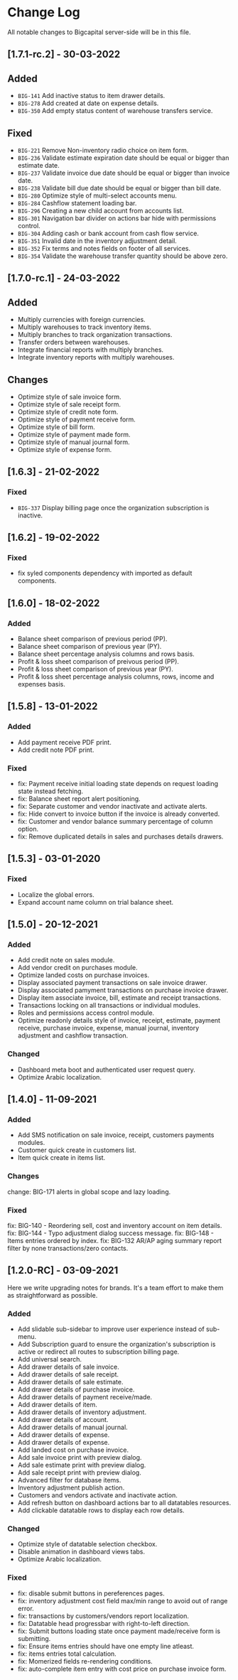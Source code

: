 # Change Log

All notable changes to Bigcapital server-side will be in this file.

## [1.7.1-rc.2] - 30-03-2022

## Added
  - `BIG-141` Add inactive status to item drawer details.
  - `BIG-278` Add created at date on expense details.
  - `BIG-350` Add empty status content of warehouse transfers service.
## Fixed
  - `BIG-221` Remove Non-inventory radio choice on item form.
  - `BIG-236` Validate estimate expiration date should be equal or bigger than estimate date.
  - `BIG-237` Validate invoice due date should be equal or bigger than invoice date.
  - `BIG-238` Validate bill due date should be equal or bigger than bill date.
  - `BIG-280` Optimize style of multi-select accounts menu.
  - `BIG-284` Cashflow statement loading bar.
  - `BIG-296` Creating a new child account from accounts list.
  - `BIG-301` Navigation bar divider on actions bar hide with permissions control.
  - `BIG-304` Adding cash or bank account from cash flow service.
  - `BIG-351` Invalid date in the inventory adjustment detail.
  - `BIG-352` Fix terms and notes fields on footer of all services.
  - `BIG-354` Validate the warehouse transfer quantity should be above zero.

## [1.7.0-rc.1] - 24-03-2022

## Added 
 - Multiply currencies with foreign currencies.
 - Multiply warehouses to track inventory items.
 - Multiply branches to track organization transactions.
 - Transfer orders between warehouses.
 - Integrate financial reports with multiply branches.
 - Integrate inventory reports with multiply warehouses.

## Changes
 - Optimize style of sale invoice form.
 - Optimize style of sale receipt form.
 - Optimize style of credit note form.
 - Optimize style of payment receive form.
 - Optimize style of bill form.
 - Optimize style of payment made form.
 - Optimize style of manual journal form.
 - Optimize style of expense form.

## [1.6.3] - 21-02-2022

### Fixed
 - `BIG-337` Display billing page once the organization subscription is inactive.

## [1.6.2] - 19-02-2022

### Fixed
 - fix syled components dependency with imported as default components.

## [1.6.0] - 18-02-2022

### Added
- Balance sheet comparison of previous period (PP).
- Balance sheet comparison of previous year (PY).
- Balance sheet percentage analysis columns and rows basis.
- Profit & loss sheet comparison of preivous period (PP).
- Profit & loss sheet comparison of previous year (PY).
- Profit & loss sheet percentage analysis columns, rows, income and expenses basis.

## [1.5.8] - 13-01-2022

### Added
- Add payment receive PDF print.
- Add credit note PDF print.

### Fixed
- fix: Payment receive initial loading state depends on request loading state instead fetching.
- fix: Balance sheet report alert positioning.
- fix: Separate customer and vendor inactivate and activate alerts.
- fix: Hide convert to invoice button if the invoice is already converted.
- fix: Customer and vendor balance summary percentage of column option.
- fix: Remove duplicated details in sales and purchases details drawers.

## [1.5.3] - 03-01-2020

### Fixed

- Localize the global errors.
- Expand account name column on trial balance sheet.

## [1.5.0] - 20-12-2021

### Added

- Add credit note on sales module.
- Add vendor credit on purchases module.
- Optimize landed costs on purchase invoices.
- Display associated payment transactions on sale invoice drawer.
- Display associated pamyment transactions on purchase invoice drawer.
- Display item associate invoice, bill, estimate and receipt transactions.
- Transactions locking on all transactions or individual modules.
- Roles and permissions access control module.
- Optimize readonly details style of invoice, receipt, estimate, payment receive,
  purchase invoice, expense, manual journal, inventory adjustment and cashflow transaction.

### Changed

- Dashboard meta boot and authenticated user request query.
- Optimize Arabic localization.

## [1.4.0] - 11-09-2021

### Added

- Add SMS notification on sale invoice, receipt, customers payments modules.
- Customer quick create in customers list.
- Item quick create in items list.

### Changes

change: BIG-171 alerts in global scope and lazy loading.

### Fixed

fix: BIG-140 - Reordering sell, cost and inventory account on item details.
fix: BIG-144 - Typo adjustment dialog success message.
fix: BIG-148 - Items entries ordered by index.
fix: BIG-132 AR/AP aging summary report filter by none transactions/zero contacts.

## [1.2.0-RC] - 03-09-2021

Here we write upgrading notes for brands. It's a team effort to make them as
straightforward as possible.

### Added

- Add slidable sub-sidebar to improve user experience instead of sub-menu.
- Add Subscription guard to ensure the organization's subscription is active or
  redirect all routes to subscription billing page.
- Add universal search.
- Add drawer details of sale invoice.
- Add drawer details of sale receipt.
- Add drawer details of sale estimate.
- Add drawer details of purchase invoice.
- Add drawer details of payment receive/made.
- Add drawer details of item.
- Add drawer details of inventory adjustment.
- Add drawer details of account.
- Add drawer details of manual journal.
- Add drawer details of expense.
- Add drawer details of expense.
- Add landed cost on purchase invoice.
- Add sale invoice print with preview dialog.
- Add sale estimate print with preview dialog.
- Add sale receipt print with preview dialog.
- Advanced filter for database items.
- Inventory adjustment publish action.
- Customers and vendors activate and inactivate action.
- Add refresh button on dashboard actions bar to all datatables resources.
- Add clickable datatable rows to display each row details.

### Changed

- Optimize style of datatable selection checkbox.
- Disable animation in dashboard views tabs.
- Optimize Arabic localization.

### Fixed

- fix: disable submit buttons in pereferences pages.
- fix: inventory adjustment cost field max/min range to avoid out of range error.
- fix: transactions by customers/vendors report localization.
- fix: Datatable head progressbar with right-to-left direction.
- fix: Submit buttons loading state once payment made/receive form is submitting.
- fix: Ensure items entries should have one empty line atleast.
- fix: items entries total calculation.
- fix: Momerized fields re-rendering conditions.
- fix: auto-complete item entry with cost price on purchase invoice form.
